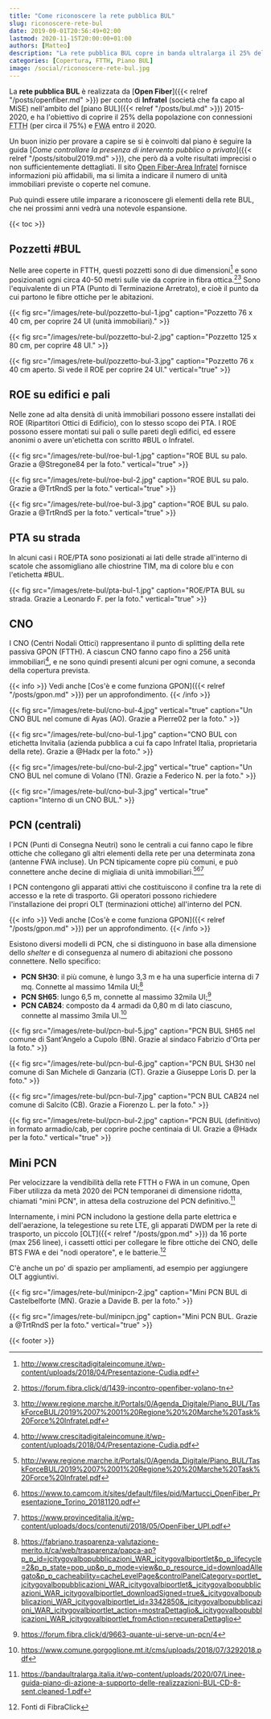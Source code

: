 ```yaml
---
title: "Come riconoscere la rete pubblica BUL"
slug: riconoscere-rete-bul
date: 2019-09-01T20:56:49+02:00
lastmod: 2020-11-15T20:00:00+01:00
authors: [Matteo]
description: "La rete pubblica BUL copre in banda ultralarga il 25% della popolazione. Può quindi essere utile conoscerne gli elementi principali."
categories: [Copertura, FTTH, Piano BUL]
image: /social/riconoscere-rete-bul.jpg
---
```


La **rete pubblica BUL** è realizzata da [**Open Fiber**]({{< relref "/posts/openfiber.md" >}}) per conto di **Infratel** (società che fa capo al MiSE) nell'ambito del [piano BUL]({{< relref "/posts/bul.md" >}}) 2015-2020, e ha l'obiettivo di coprire il 25% della popolazione con connessioni <abbr title="Fiber To The Home, fibra fino a casa">FTTH</abbr> (per circa il 75%) e <abbr title="Fixed Wireless Access, connessione senza fili">FWA</abbr> entro il 2020.

Un buon inizio per provare a capire se si è coinvolti dal piano è seguire la guida [*Come controllare la presenza di intervento pubblico o privato*]({{< relref "/posts/sitobul2019.md" >}}), che però dà a volte risultati imprecisi o non sufficientemente dettagliati. Il sito [Open Fiber-Area Infratel](https://openfiber.it/it/fibra-ottica/area-infratel/piano-copertura-infratel) fornisce informazioni più affidabili, ma si limita a indicare il numero di unità immobiliari previste o coperte nel comune.

Può quindi essere utile imparare a riconoscere gli elementi della rete BUL, che nei prossimi anni vedrà una notevole espansione.

{{< toc >}}

## Pozzetti #BUL

Nelle aree coperte in FTTH, questi pozzetti sono di due dimensioni[^pozz3] e sono posizionati ogni circa 40-50 metri sulle vie da coprire in fibra ottica.[^pozz1][^pozz2] Sono l'equivalente di un PTA (Punto di Terminazione Arretrato), e cioè il punto da cui partono le fibre ottiche per le abitazioni.

[^pozz1]: https://forum.fibra.click/d/1439-incontro-openfiber-volano-tn
[^pozz2]: http://www.regione.marche.it/Portals/0/Agenda_Digitale/Piano_BUL/TaskForceBUL/2019%2007%2001%20Regione%20%20Marche%20Task%20Force%20Infratel.pdf
[^pozz3]: http://www.crescitadigitaleincomune.it/wp-content/uploads/2018/04/Presentazione-Cudia.pdf

{{< fig src="/images/rete-bul/pozzetto-bul-1.jpg" caption="Pozzetto 76 x 40 cm, per coprire 24 UI (unità immobiliari)." >}}

{{< fig src="/images/rete-bul/pozzetto-bul-2.jpg" caption="Pozzetto 125 x 80 cm, per coprire 48 UI." >}}

{{< fig src="/images/rete-bul/pozzetto-bul-3.jpg" caption="Pozzetto 76 x 40 cm aperto. Si vede il ROE per coprire 24 UI." vertical="true" >}}

## ROE su edifici e pali

Nelle zone ad alta densità di unità immobiliari possono essere installati dei ROE (Ripartitori Ottici di Edificio), con lo stesso scopo dei PTA. I ROE possono essere montati sui pali o sulle pareti degli edifici, ed essere anonimi o avere un'etichetta con scritto #BUL o Infratel.

{{< fig src="/images/rete-bul/roe-bul-1.jpg" caption="ROE BUL su palo. Grazie a @Stregone84 per la foto." vertical="true" >}}

{{< fig src="/images/rete-bul/roe-bul-2.jpg" caption="ROE BUL su palo. Grazie a @TrtRndS per la foto." vertical="true" >}}

{{< fig src="/images/rete-bul/roe-bul-3.jpg" caption="ROE BUL su palo. Grazie a @TrtRndS per la foto." vertical="true" >}}

## PTA su strada

In alcuni casi i ROE/PTA sono posizionati ai lati delle strade all'interno di scatole che assomigliano alle chiostrine TIM, ma di colore blu e con l'etichetta #BUL.

{{< fig src="/images/rete-bul/pta-bul-1.jpg" caption="ROE/PTA BUL su strada. Grazie a Leonardo F. per la foto." vertical="true" >}}

## CNO

I CNO (Centri Nodali Ottici) rappresentano il punto di splitting della rete passiva GPON (FTTH). A ciascun CNO fanno capo fino a 256 unità immobiliari[^pozz3], e ne sono quindi presenti alcuni per ogni comune, a seconda della copertura prevista.

{{< info >}}
Vedi anche [Cos'è e come funziona GPON]({{< relref "/posts/gpon.md" >}}) per un approfondimento.
{{< /info >}}

{{< fig src="/images/rete-bul/cno-bul-4.jpg" vertical="true" caption="Un CNO BUL nel comune di Ayas (AO). Grazie a Pierre02 per la foto." >}}

{{< fig src="/images/rete-bul/cno-bul-1.jpg" caption="CNO BUL con etichetta Invitalia (azienda pubblica a cui fa capo Infratel Italia, proprietaria della rete). Grazie a @Hadx per la foto." >}}

{{< fig src="/images/rete-bul/cno-bul-2.jpg" vertical="true" caption="Un CNO BUL nel comune di Volano (TN). Grazie a Federico N. per la foto." >}}

{{< fig src="/images/rete-bul/cno-bul-3.jpg" vertical="true" caption="Interno di un CNO BUL." >}}

## PCN (centrali)

I PCN (Punti di Consegna Neutri) sono le centrali a cui fanno capo le fibre ottiche che collegano gli altri elementi della rete per una determinata zona (antenne FWA incluse). Un PCN tipicamente copre più comuni, e può connettere anche decine di migliaia di unità immobiliari.[^pozz2][^pcn1][^pcn2]

[^pcn1]: https://www.to.camcom.it/sites/default/files/pid/Martucci_OpenFiber_Presentazione_Torino_20181120.pdf
[^pcn2]: https://www.provinceditalia.it/wp-content/uploads/docs/contenuti/2018/05/OpenFiber_UPI.pdf

I PCN contengono gli apparati attivi che costituiscono il confine tra la rete di accesso e la rete di trasporto. Gli operatori possono richiedere l'installazione dei propri OLT (terminazioni ottiche) all'interno del PCN.

{{< info >}}
Vedi anche [Cos'è e come funziona GPON]({{< relref "/posts/gpon.md" >}}) per un approfondimento.
{{< /info >}}

Esistono diversi modelli di PCN, che si distinguono in base alla dimensione dello *shelter* e di conseguenza al numero di abitazioni che possono connettere. Nello specifico:

- **PCN SH30**: il più comune, è lungo 3,3 m e ha una superficie interna di 7 mq. Connette al massimo 14mila UI;[^sh30]
- **PCN SH65**: lungo 6,5 m, connette al massimo 32mila UI;[^sh65]
- **PCN CAB24**: composto da 4 armadi da 0,80 m di lato ciascuno, connette al massimo 3mila UI.[^cab24]

[^sh30]: https://fabriano.trasparenza-valutazione-merito.it/ca/web/trasparenza/papca-ap?p_p_id=jcitygovalbopubblicazioni_WAR_jcitygovalbiportlet&p_p_lifecycle=2&p_p_state=pop_up&p_p_mode=view&p_p_resource_id=downloadAllegato&p_p_cacheability=cacheLevelPage&controlPanelCategory=portlet_jcitygovalbopubblicazioni_WAR_jcitygovalbiportlet&_jcitygovalbopubblicazioni_WAR_jcitygovalbiportlet_downloadSigned=true&_jcitygovalbopubblicazioni_WAR_jcitygovalbiportlet_id=3342850&_jcitygovalbopubblicazioni_WAR_jcitygovalbiportlet_action=mostraDettaglio&_jcitygovalbopubblicazioni_WAR_jcitygovalbiportlet_fromAction=recuperaDettaglio

[^sh65]: https://forum.fibra.click/d/9663-quante-ui-serve-un-pcn/4

[^cab24]: https://www.comune.gorgoglione.mt.it/cms/uploads/2018/07/3292018.pdf

{{< fig src="/images/rete-bul/pcn-bul-5.jpg" caption="PCN BUL SH65 nel comune di Sant'Angelo a Cupolo (BN). Grazie al sindaco Fabrizio d'Orta per la foto." >}}

{{< fig src="/images/rete-bul/pcn-bul-6.jpg" caption="PCN BUL SH30 nel comune di San Michele di Ganzaria (CT). Grazie a Giuseppe Loris D. per la foto." >}}

{{< fig src="/images/rete-bul/pcn-bul-7.jpg" caption="PCN BUL CAB24 nel comune di Salcito (CB). Grazie a Fiorenzo L. per la foto." >}}

{{< fig src="/images/rete-bul/pcn-bul-2.jpg" caption="PCN BUL (definitivo) in formato armadio/cab, per coprire poche centinaia di UI. Grazie a @Hadx per la foto." vertical="true" >}}

## Mini PCN

Per velocizzare la vendibilità della rete FTTH o FWA in un comune, Open Fiber utilizza da metà 2020 dei PCN temporanei di dimensione ridotta, chiamati "mini PCN", in attesa della costruzione del PCN definitivo.[^minipcn]

[^minipcn]: https://bandaultralarga.italia.it/wp-content/uploads/2020/07/Linee-guida-piano-di-azione-a-supporto-delle-realizzazioni-BUL-CD-8-sent.cleaned-1.pdf

Internamente, i mini PCN includono la gestione della parte elettrica e dell'aerazione, la telegestione su rete LTE, gli apparati DWDM per la rete di trasporto, un piccolo [OLT]({{< relref "/posts/gpon.md" >}}) da 16 porte (max 256 linee), i cassetti ottici per collegare le fibre ottiche dei CNO, delle BTS FWA e dei "nodi operatore", e le batterie.[^minipcn2]

C'è anche un po' di spazio per ampliamenti, ad esempio per aggiungere OLT aggiuntivi.

{{< fig src="/images/rete-bul/minipcn-2.jpg" caption="Mini PCN BUL di Castelbelforte (MN). Grazie a Davide B. per la foto." >}}

{{< fig src="/images/rete-bul/minipcn.jpg" caption="Mini PCN BUL. Grazie a @TrtRndS per la foto." vertical="true" >}}

[^minipcn2]: Fonti di FibraClick

{{< footer >}}
 